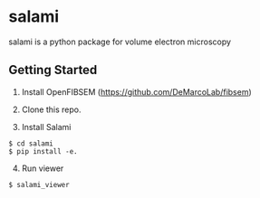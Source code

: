# salami
salami is a python package for volume electron microscopy



## Getting Started

1. Install OpenFIBSEM (https://github.com/DeMarcoLab/fibsem)

2. Clone this repo.

3. Install Salami
```
$ cd salami
$ pip install -e. 
```

4. Run viewer
```
$ salami_viewer
```
